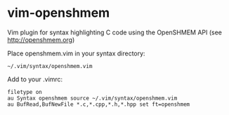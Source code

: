 # vim-openshmem
Vim plugin for syntax highlighting C code using the OpenSHMEM API (see http://openshmem.org)

Place openshmem.vim in your syntax directory:
```
~/.vim/syntax/openshmem.vim 
```

Add to your .vimrc:
```
filetype on
au Syntax openshmem source ~/.vim/syntax/openshmem.vim
au BufRead,BufNewFile *.c,*.cpp,*.h,*.hpp set ft=openshmem
```
